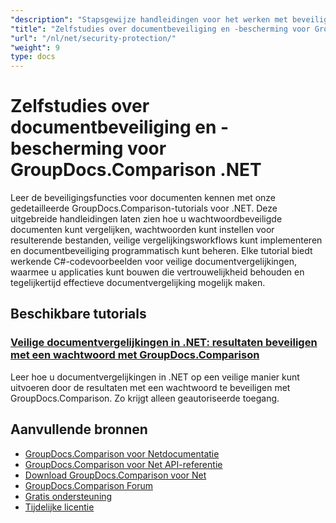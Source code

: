 ```yaml
---
"description": "Stapsgewijze handleidingen voor het werken met beveiligde documenten en het implementeren van beveiliging in vergelijkingsresultaten met GroupDocs.Comparison voor .NET."
"title": "Zelfstudies over documentbeveiliging en -bescherming voor GroupDocs.Comparison .NET"
"url": "/nl/net/security-protection/"
"weight": 9
type: docs
---
```

# Zelfstudies over documentbeveiliging en -bescherming voor GroupDocs.Comparison .NET

Leer de beveiligingsfuncties voor documenten kennen met onze gedetailleerde GroupDocs.Comparison-tutorials voor .NET. Deze uitgebreide handleidingen laten zien hoe u wachtwoordbeveiligde documenten kunt vergelijken, wachtwoorden kunt instellen voor resulterende bestanden, veilige vergelijkingsworkflows kunt implementeren en documentbeveiliging programmatisch kunt beheren. Elke tutorial biedt werkende C#-codevoorbeelden voor veilige documentvergelijkingen, waarmee u applicaties kunt bouwen die vertrouwelijkheid behouden en tegelijkertijd effectieve documentvergelijking mogelijk maken.

## Beschikbare tutorials

### [Veilige documentvergelijkingen in .NET: resultaten beveiligen met een wachtwoord met GroupDocs.Comparison](./secure-net-document-comparisons-password-protection/)
Leer hoe u documentvergelijkingen in .NET op een veilige manier kunt uitvoeren door de resultaten met een wachtwoord te beveiligen met GroupDocs.Comparison. Zo krijgt alleen geautoriseerde toegang.

## Aanvullende bronnen

- [GroupDocs.Comparison voor Netdocumentatie](https://docs.groupdocs.com/comparison/net/)
- [GroupDocs.Comparison voor Net API-referentie](https://reference.groupdocs.com/comparison/net/)
- [Download GroupDocs.Comparison voor Net](https://releases.groupdocs.com/comparison/net/)
- [GroupDocs.Comparison Forum](https://forum.groupdocs.com/c/comparison)
- [Gratis ondersteuning](https://forum.groupdocs.com/)
- [Tijdelijke licentie](https://purchase.groupdocs.com/temporary-license/)